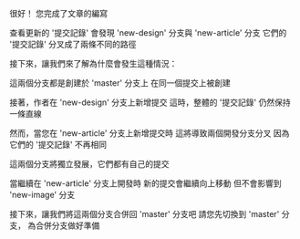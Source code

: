 很好！
您完成了文章的編寫

查看更新的 '提交記錄'
會發現 'new-design' 分支與 'new-article' 分支
它們的 '提交記錄' 分叉成了兩條不同的路徑

接下來，讓我們來了解為什麼會發生這種情況：

這兩個分支都是創建於 'master' 分支上
在同一個提交上被創建

接著，作者在 'new-design' 分支上新增提交
這時，整體的 '提交記錄' 仍然保持一條直線

然而，當您在 'new-article' 分支上新增提交時
這將導致兩個開發分支分叉
因為它們的 '提交記錄' 不再相同

這兩個分支將獨立發展，它們都有自己的提交

當繼續在 'new-article' 分支上開發時
新的提交會繼續向上移動
但不會影響到 'new-image' 分支

接下來，讓我們將這兩個分支合併回 'master' 分支吧
請您先切換到 'master' 分支，
為合併分支做好準備